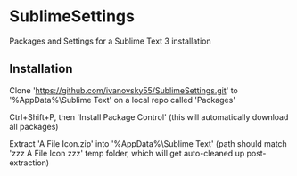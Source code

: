 # SublimeSettings
Packages and Settings for a Sublime Text 3 installation

## Installation
Clone 'https://github.com/ivanovsky55/SublimeSettings.git' to '%AppData%\Sublime Text\' on a local repo called 'Packages'

Ctrl+Shift+P, then 'Install Package Control' (this will automatically download all packages)

Extract 'A File Icon.zip' into '%AppData%\Sublime Text\' (path should match 'zzz A File Icon zzz' temp folder, which will get auto-cleaned up post-extraction)
